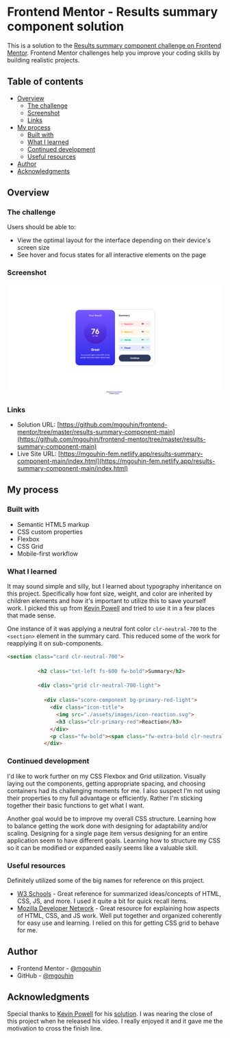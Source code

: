 # Frontend Mentor - Results summary component solution

This is a solution to the [Results summary component challenge on Frontend Mentor](https://www.frontendmentor.io/challenges/results-summary-component-CE_K6s0maV). Frontend Mentor challenges help you improve your coding skills by building realistic projects. 

## Table of contents

- [Overview](#overview)
  - [The challenge](#the-challenge)
  - [Screenshot](#screenshot)
  - [Links](#links)
- [My process](#my-process)
  - [Built with](#built-with)
  - [What I learned](#what-i-learned)
  - [Continued development](#continued-development)
  - [Useful resources](#useful-resources)
- [Author](#author)
- [Acknowledgments](#acknowledgments)

## Overview

### The challenge

Users should be able to:

- View the optimal layout for the interface depending on their device's screen size
- See hover and focus states for all interactive elements on the page

### Screenshot

![](./screenshot.png)

### Links

- Solution URL: [https://github.com/mgouhin/frontend-mentor/tree/master/results-summary-component-main](https://github.com/mgouhin/frontend-mentor/tree/master/results-summary-component-main)
- Live Site URL: [https://mgouhin-fem.netlify.app/results-summary-component-main/index.html](https://mgouhin-fem.netlify.app/results-summary-component-main/index.html)

## My process

### Built with

- Semantic HTML5 markup
- CSS custom properties
- Flexbox
- CSS Grid
- Mobile-first workflow

### What I learned

It may sound simple and silly, but I learned about typography inheritance on this project. Specifically how font size, weight, and color are inherited by children elements and how it's important to utilize this to save yourself work. I picked this up from [Kevin Powell](https://www.kevinpowell.co/) and tried to use it in a few places that made sense.

One instance of it was applying a neutral font color `clr-neutral-700` to the `<section>` element in the summary card. This reduced some of the work for reapplying it on sub-components.

```html
<section class="card clr-neutral-700">

          <h2 class="txt-left fs-600 fw-bold">Summary</h2>

          <div class="grid clr-neutral-700-light">

            <div class="score-component bg-primary-red-light">
              <div class="icon-title">
                <img src="./assets/images/icon-reaction.svg">
                <h3 class="clr-primary-red">Reaction</h3>
              </div>
              <p class="fw-bold"><span class="fw-extra-bold clr-neutral-700">80</span> / 100</p>
            </div>
```

### Continued development

I'd like to work further on my CSS Flexbox and Grid utilization. Visually laying out the components, getting appropriate spacing, and choosing containers had its challenging moments for me. I also suspect I'm not using their properties to my full advantage or efficiently. Rather I'm sticking together their basic functions to get what I want. 

Another goal would be to improve my overall CSS structure. Learning how to balance getting the work done with designing for adaptability and/or scaling. Designing for a single page item versus designing for an entire application seem to have different goals. Learning how to structure my CSS so it can be modified or expanded easily seems like a valuable skill.

### Useful resources

Definitely utilized some of the big names for reference on this project.

- [W3 Schools](https://www.example.com) - Great reference for summarized ideas/concepts of HTML, CSS, JS, and more. I used it quite a bit for quick recall items.
- [Mozilla Developer Network](https://developer.mozilla.org/en-US/docs/Web/CSS) - Great resource for explaining how aspects of HTML, CSS, and JS work. Well put together and organized coherently for easy use and learning. I relied on this for getting CSS grid to behave for me.

## Author

- Frontend Mentor - [@mgouhin](https://www.frontendmentor.io/profile/mgouhin)
- GitHub - [@mgouhin](https://github.com/mgouhin)

## Acknowledgments

Special thanks to [Kevin Powell](https://www.kevinpowell.co/) for his [solution](https://www.youtube.com/watch?v=KqFAs5d3Yl8&t=1136s). I was nearing the close of this project when he released his video. I really enjoyed it and it gave me the motivation to cross the finish line.
